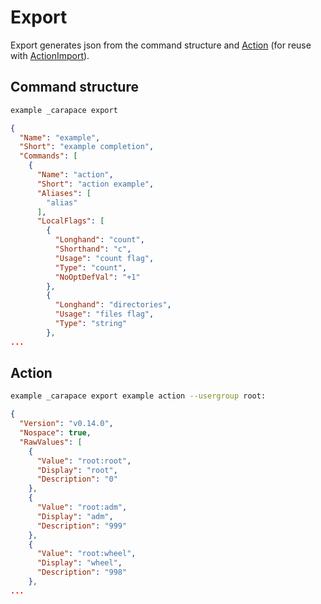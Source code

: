 # Export

Export generates json from the command structure and [Action] (for reuse with [ActionImport]).

## Command structure
```sh
example _carapace export
```

```json
{
  "Name": "example",
  "Short": "example completion",
  "Commands": [
    {
      "Name": "action",
      "Short": "action example",
      "Aliases": [
        "alias"
      ],
      "LocalFlags": [
        {
          "Longhand": "count",
          "Shorthand": "c",
          "Usage": "count flag",
          "Type": "count",
          "NoOptDefVal": "+1"
        },
        {
          "Longhand": "directories",
          "Usage": "files flag",
          "Type": "string"
        },
...
```

## Action

```sh
example _carapace export example action --usergroup root:
```

```json
{
  "Version": "v0.14.0",
  "Nospace": true,
  "RawValues": [
    {
      "Value": "root:root",
      "Display": "root",
      "Description": "0"
    },
    {
      "Value": "root:adm",
      "Display": "adm",
      "Description": "999"
    },
    {
      "Value": "root:wheel",
      "Display": "wheel",
      "Description": "998"
    },
...
```

[Action]:./action.md
[ActionImport]:./action/actionImport.md
